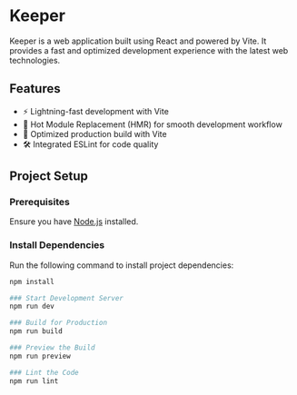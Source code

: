 # Keeper

Keeper is a web application built using React and powered by Vite. It provides a fast and optimized development experience with the latest web technologies.

## Features

- ⚡ Lightning-fast development with Vite
- 🔄 Hot Module Replacement (HMR) for smooth development workflow
- 🚀 Optimized production build with Vite
- 🛠 Integrated ESLint for code quality

## Project Setup

### Prerequisites

Ensure you have [Node.js](https://nodejs.org/) installed.

### Install Dependencies

Run the following command to install project dependencies:

```bash
npm install

### Start Development Server
npm run dev

### Build for Production
npm run build

### Preview the Build
npm run preview

### Lint the Code
npm run lint
